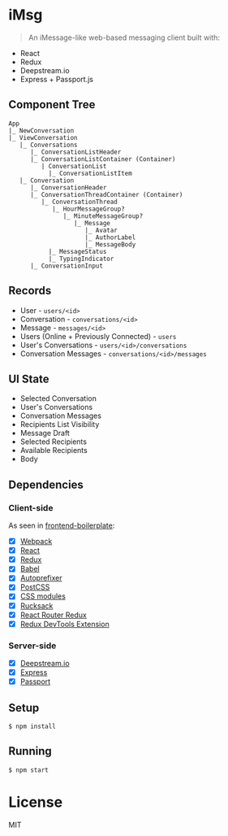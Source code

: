 
# iMsg

> An iMessage-like web-based messaging client built with:
* React
* Redux
* Deepstream.io
* Express + Passport.js

## Component Tree
```
App
|_ NewConversation
|_ ViewConversation
   |_ Conversations
      |_ ConversationListHeader
      |_ ConversationListContainer (Container)
         | ConversationList
           |_ ConversationListItem
   |_ Conversation
      |_ ConversationHeader
      |_ ConversationThreadContainer (Container)
         |_ ConversationThread
            |_ HourMessageGroup?
               |_ MinuteMessageGroup?
                  |_ Message
                     |_ Avatar
                     |_ AuthorLabel
                     |_ MessageBody
           |_ MessageStatus
           |_ TypingIndicator
      |_ ConversationInput
```

## Records
* User - `users/<id>`
* Conversation - `conversations/<id>`
* Message - `messages/<id>`
* Users (Online + Previously Connected) - `users`
* User's Conversations - `users/<id>/conversations`
* Conversation Messages - `conversations/<id>/messages`

## UI State
* Selected Conversation
* User's Conversations
 * Conversation Messages
* Recipients List Visibility
* Message Draft
 * Selected Recipients
 * Available Recipients
 * Body


## Dependencies
### Client-side
As seen in [frontend-boilerplate](https://github.com/tj/frontend-boilerplate):
- [x] [Webpack](https://webpack.github.io)
- [x] [React](https://facebook.github.io/react/)
- [x] [Redux](https://github.com/rackt/redux)
- [x] [Babel](https://babeljs.io/)
- [x] [Autoprefixer](https://github.com/postcss/autoprefixer)
- [x] [PostCSS](https://github.com/postcss/postcss)
- [x] [CSS modules](https://github.com/outpunk/postcss-modules)
- [x] [Rucksack](http://simplaio.github.io/rucksack/docs)
- [x] [React Router Redux](https://github.com/rackt/react-router-redux)
- [x] [Redux DevTools Extension](https://github.com/zalmoxisus/redux-devtools-extension)

### Server-side
- [x] [Deepstream.io](https://deepstream.io)
- [x] [Express](http://expressjs.com/)
- [x] [Passport](http://passportjs.org/)

## Setup
```
$ npm install
```

## Running
```
$ npm start
```

# License
MIT
